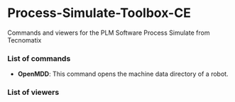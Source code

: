 # Process-Simulate-Toolbox-CE
Commands and viewers for the PLM Software Process Simulate from Tecnomatix

### List of commands

- **OpenMDD**: This command opens the machine data directory of a robot.

### List of viewers
